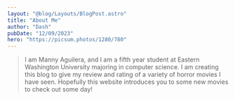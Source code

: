 ```yaml
---
layout: "@blog/Layouts/BlogPost.astro"
title: "About Me"
author: "Dash"
pubDate: "12/09/2023"
hero: "https://picsum.photos/1280/780"
---
```


> I am Manny Aguilera, and I am a fifth year student at Eastern Washington University majoring in computer science. I am creating this blog to give my review and rating of a variety of horror movies I have seen. Hopefully this website introduces you to some new movies to check out some day!